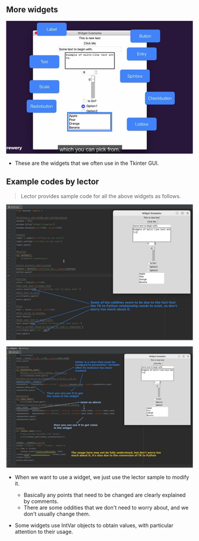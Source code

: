 ## **More widgets**

![Alt more widgets and their names](pic/01.jpg)

- These are the widgets that we often use in the Tkinter GUI.

## **Example codes by lector**

> Lector provides sample code for all the above widgets as follows.

![Alt example codes upper part](pic/02.jpg)

![Alt example codes bottom half](pic/03.jpg)

- When we want to use a widget, we just use the lector sample to modify it.

  - Basically any points that need to be changed are clearly explained by comments.
  - There are some oddities that we don't need to worry about, and we don't usually change them.

- Some widgets use IntVar objects to obtain values, with particular attention to their usage.

